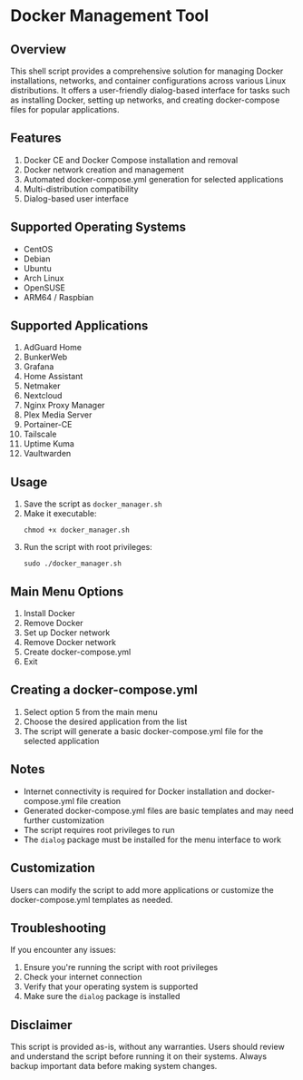 # Docker Management Tool

## Overview

This shell script provides a comprehensive solution for managing Docker installations, networks, and container configurations across various Linux distributions. It offers a user-friendly dialog-based interface for tasks such as installing Docker, setting up networks, and creating docker-compose files for popular applications.

## Features

1. Docker CE and Docker Compose installation and removal
2. Docker network creation and management
3. Automated docker-compose.yml generation for selected applications
4. Multi-distribution compatibility
5. Dialog-based user interface

## Supported Operating Systems

- CentOS
- Debian
- Ubuntu
- Arch Linux
- OpenSUSE
- ARM64 / Raspbian

## Supported Applications

1. AdGuard Home
2. BunkerWeb
3. Grafana
4. Home Assistant
5. Netmaker
6. Nextcloud
7. Nginx Proxy Manager
8. Plex Media Server
9. Portainer-CE
10. Tailscale
11. Uptime Kuma
12. Vaultwarden

## Usage

1. Save the script as `docker_manager.sh`
2. Make it executable:
   ```
   chmod +x docker_manager.sh
   ```
3. Run the script with root privileges:
   ```
   sudo ./docker_manager.sh
   ```

## Main Menu Options

1. Install Docker
2. Remove Docker
3. Set up Docker network
4. Remove Docker network
5. Create docker-compose.yml
6. Exit

## Creating a docker-compose.yml

1. Select option 5 from the main menu
2. Choose the desired application from the list
3. The script will generate a basic docker-compose.yml file for the selected application

## Notes

- Internet connectivity is required for Docker installation and docker-compose.yml file creation
- Generated docker-compose.yml files are basic templates and may need further customization
- The script requires root privileges to run
- The `dialog` package must be installed for the menu interface to work

## Customization

Users can modify the script to add more applications or customize the docker-compose.yml templates as needed.

## Troubleshooting

If you encounter any issues:
1. Ensure you're running the script with root privileges
2. Check your internet connection
3. Verify that your operating system is supported
4. Make sure the `dialog` package is installed

## Disclaimer

This script is provided as-is, without any warranties. Users should review and understand the script before running it on their systems. Always backup important data before making system changes.
